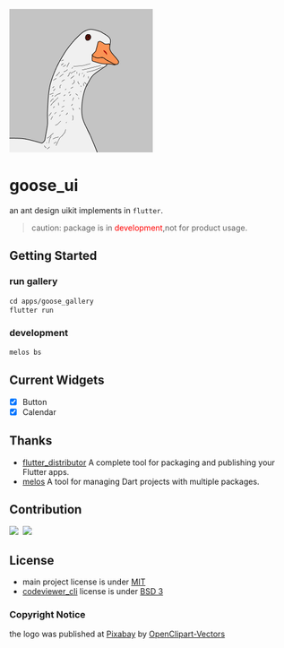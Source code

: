 ![logo](docs/image/logo.png)

# goose_ui
an ant design uikit implements in `flutter`. 

> caution: package is in <span style="color:red">development</span>,not for product usage.
## Getting Started

### run gallery 

```shell
cd apps/goose_gallery
flutter run
```

### development

```dart
melos bs
```

## Current Widgets

* [x] Button
* [x] Calendar

## Thanks 

* [flutter_distributor](https://github.com/leanflutter/flutter_distributor) A complete tool for packaging and publishing your Flutter apps.
* [melos](https://github.com/invertase/melos) A tool for managing Dart projects with multiple packages. 

## Contribution

<div style="display:flex;flex-wrap: wrap;gap: 8px">
    <a href="https://github.com/laiiihz">
        <img src="https://avatars.githubusercontent.com/u/35956195?v=4" width="64" />
    </a>
    <a href="https://github.com/meng-fucius">
        <img src="https://avatars.githubusercontent.com/u/71968682?v=4" width="64" />
    </a>
</div>

## License

* main project license is under [MIT](./LICENSE)
* [codeviewer_cli](./gallery/tool/codeviewer_cli) license is under [BSD 3](./gallery/tool/codeviewer_cli/LICENSE)


### Copyright Notice
the logo was published at [Pixabay](https://pixabay.com/zh/?utm_source=link-attribution&amp;utm_medium=referral&amp;utm_campaign=image&amp;utm_content=148806) by [OpenClipart-Vectors](https://pixabay.com/zh/users/openclipart-vectors-30363/?utm_source=link-attribution&amp;utm_medium=referral&amp;utm_campaign=image&amp;utm_content=148806)
